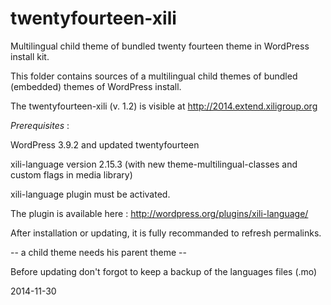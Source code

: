 twentyfourteen-xili
===================

Multilingual child theme of bundled twenty fourteen theme in WordPress install kit.

This folder contains sources of a multilingual child themes of bundled (embedded) themes of WordPress install.

The twentyfourteen-xili (v. 1.2) is visible at http://2014.extend.xiligroup.org

*Prerequisites* :

WordPress 3.9.2 and updated twentyfourteen

xili-language version 2.15.3 (with new theme-multilingual-classes and custom flags in media library)

xili-language plugin must be activated.

The plugin is available here : http://wordpress.org/plugins/xili-language/

After installation or updating, it is fully recommanded to refresh permalinks.

-- a child theme needs his parent theme --

Before updating don't forgot to keep a backup of the languages files (.mo)

2014-11-30
